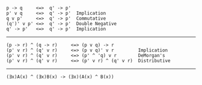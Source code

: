 ```
p -> q     <=>  q' -> p'
p' v q     <=>  q' -> p'  Implication
q v p'     <=>  q' -> p'  Commutative
(q')' v p' <=>  q' -> p'  Double Negative
q' -> p'   <=>  q' -> p'  Implication
```
-----------------------------------------------------------------------------
```
(p -> r) ^ (q -> r)     <=> (p v q) -> r
(p' v r) ^ (q' v r)     <=> (p v q)' v r         Implication
(p' v r) ^ (q' v r)     <=> (p' ^ 'q) v r        DeMorgan's
(p' v r) ^ (q' v r)     <=> (p' v r) ^ (q' v r)  Distributive
```
-----------------------------------------------------------------------------
``
(Ǝx)A(x) ^ (Ǝx)B(x) -> (Ǝx)(A(x) ^ B(x))
``
